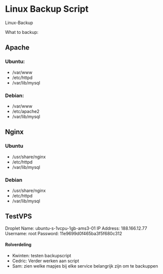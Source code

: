 # Linux Backup Script
Linux-Backup

What to backup:

## Apache

### Ubuntu:
- /var/www
- /etc/httpd
- /var/lib/mysql

### Debian:

- /var/www
- /etc/apache2
- /var/lib/mysql

## Nginx

### Ubuntu
- /usr/share/nginx
- /etc/httpd
- /var/lib/mysql

### Debian

- /usr/share/nginx
- /etc/httpd
- /var/lib/mysql

## TestVPS
Droplet Name: ubuntu-s-1vcpu-1gb-ams3-01
IP Address: 188.166.12.77
Username: root
Password: 11e9699d0f465ba3f5f680c312

#### Rolverdeling

- Kwinten: testen backupscript
- Cedric: Verder werken aan script
- Sam: zien welke mapjes bij elke service belangrijk zijn om te backuppen
